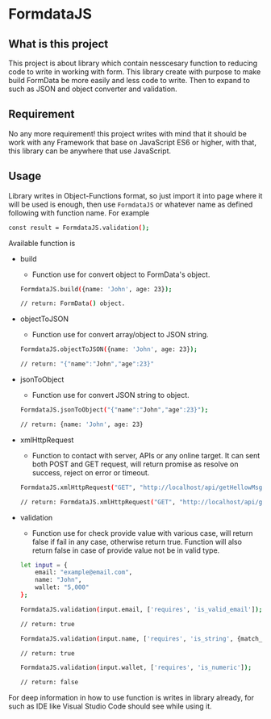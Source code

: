 # FormdataJS

## What is this project
This project is about library which contain nesscesary function to reducing code to write in working with form. This library create with purpose to make build FormData be more easily and less code to write. Then to expand to such as JSON and object converter and validation.

## Requirement
No any more requirement! this project writes with mind that it should be work with any Framework that base on JavaScript ES6
or higher, with that, this library can be anywhere that use JavaScript.

## Usage
Library writes in Object-Functions format, so just import it into page where it will be used is enough, 
then use `FormdataJS` or whatever name as defined following with function name. For example

```bash
const result = FormdataJS.validation();
```

Available function is 
* build
    - Function use for convert object to FormData's object. 
    
    ``` bash
    FormdataJS.build({name: 'John', age: 23});
    
    // return: FormData() object.
    ```
* objectToJSON
    - Function use for convert array/object to JSON string.
    
    ```bash
    FormdataJS.objectToJSON({name: 'John', age: 23});
    
    // return: "{"name":"John","age":23}"
    ```
* jsonToObject
    - Function use for convert JSON string to object.
    
    ```bash
    FormdataJS.jsonToObject("{"name":"John","age":23}");
    
    // return: {name: 'John', age: 23}
    ```
* xmlHttpRequest
    - Function to contact with server, APIs or any online target. It can sent both POST and GET request,
	will return promise as resolve on success, reject on error or timeout.

    ```bash
    FormdataJS.xmlHttpRequest("GET", "http://localhost/api/getHellowMsg");
    
    // return: FormdataJS.xmlHttpRequest("GET", "http://localhost/api/getHellowMsg").then((event) => {}).catch((event) => {})
    ```
* validation
    - Function use for check provide value with various case, will return false if fail in any case, otherwise return true. Function will also return false in case of provide value not be in valid type.
    
    ```bash
    let input = {
        email: "example@email.com",
        name: "John",
        wallet: "5,000"
    };

    FormdataJS.validation(input.email, ['requires', 'is_valid_email']);
    
    // return: true

    FormdataJS.validation(input.name, ['requires', 'is_string', {match_to: "John"}]);
    
    // return: true

    FormdataJS.validation(input.wallet, ['requires', 'is_numeric']);
    
    // return: false
    ```

For deep information in how to use function is writes in library already, for such as IDE like Visual Studio Code should see while using it.
